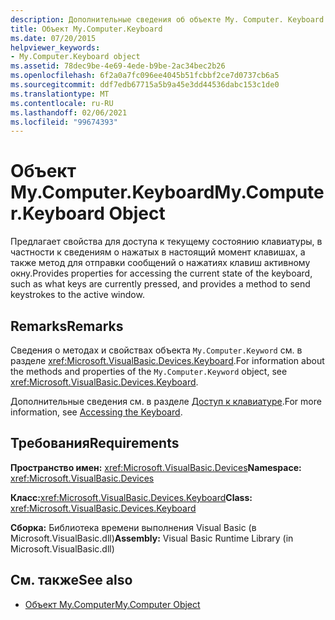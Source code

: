 ```yaml
---
description: Дополнительные сведения об объекте My. Computer. Keyboard
title: Объект My.Computer.Keyboard
ms.date: 07/20/2015
helpviewer_keywords:
- My.Computer.Keyboard object
ms.assetid: 78dec9be-4e69-4ede-b9be-2ac34bec2b26
ms.openlocfilehash: 6f2a0a7fc096ee4045b51fcbbf2ce7d0737cb6a5
ms.sourcegitcommit: ddf7edb67715a5b9a45e3dd44536dabc153c1de0
ms.translationtype: MT
ms.contentlocale: ru-RU
ms.lasthandoff: 02/06/2021
ms.locfileid: "99674393"
---
```

# <a name="mycomputerkeyboard-object"></a><span data-ttu-id="783d0-103">Объект My.Computer.Keyboard</span><span class="sxs-lookup"><span data-stu-id="783d0-103">My.Computer.Keyboard Object</span></span>

<span data-ttu-id="783d0-104">Предлагает свойства для доступа к текущему состоянию клавиатуры, в частности к сведениям о нажатых в настоящий момент клавишах, а также метод для отправки сообщений о нажатиях клавиш активному окну.</span><span class="sxs-lookup"><span data-stu-id="783d0-104">Provides properties for accessing the current state of the keyboard, such as what keys are currently pressed, and provides a method to send keystrokes to the active window.</span></span>  
  
## <a name="remarks"></a><span data-ttu-id="783d0-105">Remarks</span><span class="sxs-lookup"><span data-stu-id="783d0-105">Remarks</span></span>  

 <span data-ttu-id="783d0-106">Сведения о методах и свойствах объекта `My.Computer.Keyword` см. в разделе <xref:Microsoft.VisualBasic.Devices.Keyboard>.</span><span class="sxs-lookup"><span data-stu-id="783d0-106">For information about the methods and properties of the `My.Computer.Keyword` object, see <xref:Microsoft.VisualBasic.Devices.Keyboard>.</span></span>  
  
 <span data-ttu-id="783d0-107">Дополнительные сведения см. в разделе [Доступ к клавиатуре](../../developing-apps/programming/computer-resources/accessing-the-keyboard.md).</span><span class="sxs-lookup"><span data-stu-id="783d0-107">For more information, see [Accessing the Keyboard](../../developing-apps/programming/computer-resources/accessing-the-keyboard.md).</span></span>  
  
## <a name="requirements"></a><span data-ttu-id="783d0-108">Требования</span><span class="sxs-lookup"><span data-stu-id="783d0-108">Requirements</span></span>  

 <span data-ttu-id="783d0-109">**Пространство имен:** <xref:Microsoft.VisualBasic.Devices></span><span class="sxs-lookup"><span data-stu-id="783d0-109">**Namespace:** <xref:Microsoft.VisualBasic.Devices></span></span>  
  
 <span data-ttu-id="783d0-110">**Класс:**<xref:Microsoft.VisualBasic.Devices.Keyboard></span><span class="sxs-lookup"><span data-stu-id="783d0-110">**Class:** <xref:Microsoft.VisualBasic.Devices.Keyboard></span></span>  
  
 <span data-ttu-id="783d0-111">**Сборка:** Библиотека времени выполнения Visual Basic (в Microsoft.VisualBasic.dll)</span><span class="sxs-lookup"><span data-stu-id="783d0-111">**Assembly:** Visual Basic Runtime Library (in Microsoft.VisualBasic.dll)</span></span>  
  
## <a name="see-also"></a><span data-ttu-id="783d0-112">См. также</span><span class="sxs-lookup"><span data-stu-id="783d0-112">See also</span></span>

- [<span data-ttu-id="783d0-113">Объект My.Computer</span><span class="sxs-lookup"><span data-stu-id="783d0-113">My.Computer Object</span></span>](my-computer-object.md)
